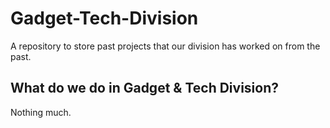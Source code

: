# Gadget-Tech-Division
A repository to store past projects that our division has worked on from the past.
## What do we do in Gadget & Tech Division?
Nothing much.
